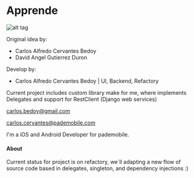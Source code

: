 # Apprende

![alt tag](https://scontent-a-dfw.xx.fbcdn.net/hphotos-frc3/t1/1463651_237800966382557_514520905_n.png)


Original idea by:

- Carlos Alfredo Cervantes Bedoy
- David Angel Gutierrez Duron



Develop by:

- Carlos Alfredo Cervantes Bedoy | UI, Backend, Refactory


Current project includes custom library make for me, where implements Delegates and support for RestClient (Django web services)

carlos.bedoy@gmail.com

carlos.cervantes@pademobile.com

I'm a iOS and Android Developer for pademobile.

#### About

Current status for project is on refactory, we´ll adapting a new flow of source code based in delegates, singleton, and dependency injections :)





